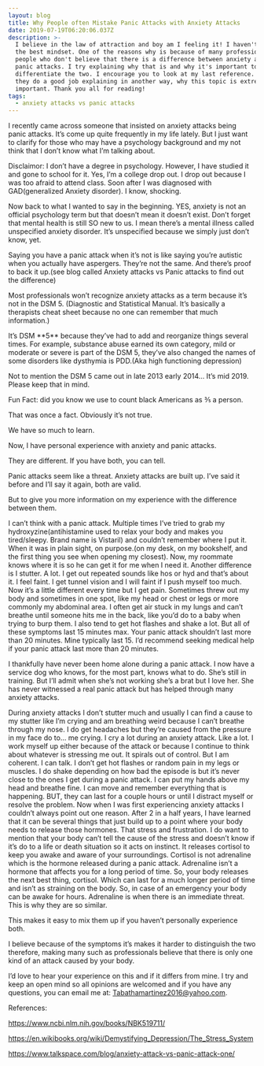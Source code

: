 ```yaml
---
layout: blog
title: Why People often Mistake Panic Attacks with Anxiety Attacks
date: 2019-07-19T06:20:06.037Z
description: >-
  I believe in the law of attraction and boy am I feeling it! I haven't been in
  the best mindset. One of the reasons why is because of many professionals and
  people who don't believe that there is a difference between anxiety attacks &
  panic attacks. I try explaining why that is and why it's important to
  differentiate the two. I encourage you to look at my last reference. I believe
  they do a good job explaining in another way, why this topic is extremely
  important. Thank you all for reading!
tags:
  - anxiety attacks vs panic attacks
---
```

I recently came across someone that insisted on anxiety attacks being panic attacks. It’s come up quite frequently in my life lately. But I just want to clarify for those who may have a psychology background and my not think that I don’t know what I’m talking about.

Disclaimor: I don’t have a degree in psychology. However, I have studied it and gone to school for it.  Yes, I’m a college drop out. I drop out because I was too afraid to attend class. Soon after I was diagnosed with GAD(generalized Anxiety disorder). I know, shocking.

Now back to what I wanted to say in the beginning. YES, anxiety is not an official psychology term but that doesn’t mean it doesn’t exist. Don’t forget that mental health is still SO new to us. I mean there’s a mental illness called unspecified anxiety disorder. It’s unspecified because we simply just don’t know, yet. 

Saying you have a panic attack when it’s not is like saying you’re autistic when you actually have aspergers. They’re not the same. And there’s proof to back it up.(see blog called Anxiety attacks vs Panic attacks to find out the difference)

Most professionals won’t recognize anxiety attacks as a term because it’s not in the DSM 5. (Diagnostic and Statistical Manual. It’s basically a therapists cheat sheet because no one can remember that much information.)

It’s DSM \*\*5\*\* because they’ve had to add and reorganize things several times. For example, substance abuse earned its own category, mild or moderate or severe is part of the DSM 5, they’ve also changed the names of some disorders like dysthymia is PDD.(Aka high functioning depression)

Not to mention the DSM 5 came out in late 2013 early 2014… It’s mid 2019. Please keep that in mind. 

Fun Fact: did you know we use to count black Americans as ⅗ a person. 

That was once a fact. Obviously it’s not true.

We have so much to learn.

Now, I have personal experience with anxiety and panic attacks.

They are different. If you have both, you can tell.

Panic attacks seem like a threat. Anxiety attacks are built up. I’ve said it before and I’ll say it again, both are valid.

But to give you more information on my experience with the difference between them. 

I can’t think with a panic attack. Multiple times I’ve tried to grab my hydroxyzine(antihistamine used to relax your body and makes you tired/sleepy. Brand name is Vistaril) and couldn’t remember where I put it. When it was in plain sight, on purpose.(on my desk, on my bookshelf, and the first thing you see when opening my closest). Now, my roommate knows where it is so he can get it for me when I need it. Another difference is I stutter. A lot. I get out repeated sounds like hos or hyd and that’s about it. I feel faint. I get tunnel vision and I will faint if I push myself too much.  Now it’s a little different every time but I get pain. Sometimes threw out my body and sometimes in one spot, like my head or chest or legs or more commonly my abdominal area. I often get air stuck in my lungs and can’t breathe until someone hits me in the back, like you’d do to a baby when trying to burp them. I also tend to get hot flashes and shake a lot. But all of these symptoms last 15 minutes max. Your panic attack shouldn’t last more than 20 minutes. Mine typically last 15. I’d recommend seeking medical help if your panic attack last more than 20 minutes.

I thankfully have never been home alone during a panic attack. I now have a service dog who knows, for the most part, knows what to do. She’s still in training. But I’ll admit when she’s not working she’s a brat but I love her. She has never witnessed a real panic attack but has helped through many anxiety attacks.

During anxiety attacks I don’t stutter much and usually I can find a cause to my stutter like I’m crying and am breathing weird because I can’t breathe through my nose. I do get headaches but they’re caused from the pressure in my face do to… me crying. I cry a lot during an anxiety attack. Like a lot. I work myself up either because of the attack or because I continue to think about whatever is stressing me out. It spirals out of control. But I am coherent. I can talk. I don’t get hot flashes or random pain in my legs or muscles. I do shake depending on how bad the episode is but it’s never close to the ones I get during a panic attack. I can put my hands above my head and breathe fine. I can move and remember everything that is happening. BUT, they can last for a couple hours or until I distract myself or resolve the problem.  Now when I was first experiencing anxiety attacks I couldn’t always point out one reason. After 2 in a half years, I have learned that it can be several things that just build up to a point where your body needs to release those hormones. That stress and frustration. I do want to mention that your body can’t tell the cause of the stress and doesn’t know if it’s do to a life or death situation so it acts on instinct. It releases cortisol to keep you awake and aware of your surroundings. Cortisol is not adrenaline which is the hormone released during a panic attack. Adrenaline isn’t a hormone that affects you for a long period of time. So, your body releases the next best thing, cortisol. Which can last for a much longer period of time and isn’t as straining on the body. So, in case of an emergency your body can be awake for hours. Adrenaline is when there is an immediate threat. This is why they are so similar. 

This makes it easy to mix them up if you haven’t personally experience both. 

I believe because of the symptoms it’s makes it harder to distinguish the two therefore, making many such as professionals believe that there is only one kind of an attack caused by your body. 

I’d love to hear your experience on this and if it differs from mine. I try and keep an open mind so all opinions are welcomed and if you have any questions, you can email me at: Tabathamartinez2016@yahoo.com.

References: 

https://www.ncbi.nlm.nih.gov/books/NBK519711/

https://en.wikibooks.org/wiki/Demystifying_Depression/The_Stress_System

https://www.talkspace.com/blog/anxiety-attack-vs-panic-attack-one/
